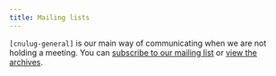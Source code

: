 ```yaml
---
title: Mailing lists
---
```

`[cnulug-general]` is our main way of communicating when we are not holding a
meeting. You can 
[subscribe to our mailing list](http://lists.cnulug.org/mailman/listinfo/cnulug-general_lists.cnulug.org)
or 
[view the archives](http://lists.cnulug.org/pipermail/cnulug-general_lists.cnulug.org/).

